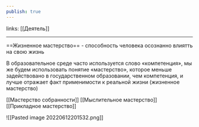 ```yaml
---
publish: true
---
```

links: [[Деятель]]

---

==Жизненное мастерство== - способность человека осознанно влиятть на свою жизнь

В образовательное среде часто используется слово «компетенция», мы же будем использовать понятие «мастерство», которое меньше задействовано в государственном образовании, чем компетенция, и лучше отражает факт применимости к реальной жизни (жизненное мастерство)

[[Мастерство собранности]]
[[Мыслительное мастерство]]
[[Прикладное мастерство]]

![[Pasted image 20220612201532.png]]